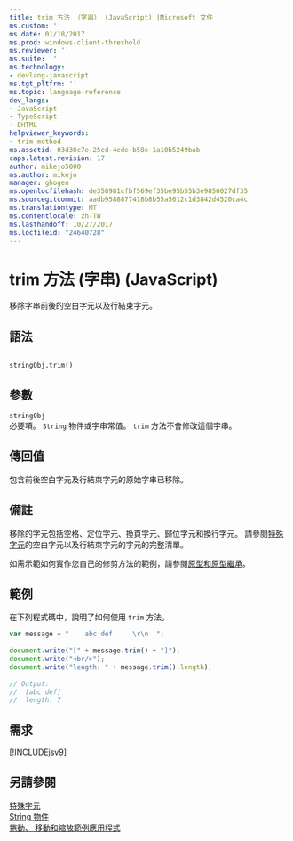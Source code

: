 ```yaml
---
title: trim 方法 （字串） (JavaScript) |Microsoft 文件
ms.custom: ''
ms.date: 01/18/2017
ms.prod: windows-client-threshold
ms.reviewer: ''
ms.suite: ''
ms.technology:
- devlang-javascript
ms.tgt_pltfrm: ''
ms.topic: language-reference
dev_langs:
- JavaScript
- TypeScript
- DHTML
helpviewer_keywords:
- trim method
ms.assetid: 03d38c7e-25cd-4ede-b58e-1a10b5249bab
caps.latest.revision: 17
author: mikejo5000
ms.author: mikejo
manager: ghogen
ms.openlocfilehash: de358981cfbf569ef35be95b55b3e9856027df35
ms.sourcegitcommit: aadb9588877418b8b55a5612c1d3842d4520ca4c
ms.translationtype: MT
ms.contentlocale: zh-TW
ms.lasthandoff: 10/27/2017
ms.locfileid: "24640728"
---
```

# <a name="trim-method-string-javascript"></a>trim 方法 (字串) (JavaScript)
移除字串前後的空白字元以及行結束字元。  
  
## <a name="syntax"></a>語法  
  
```  
  
stringObj.trim()  
```  
  
## <a name="parameters"></a>參數  
 `stringObj`  
 必要項。 `String` 物件或字串常值。 `trim` 方法不會修改這個字串。  
  
## <a name="return-value"></a>傳回值  
 包含前後空白字元及行結束字元的原始字串已移除。  
  
## <a name="remarks"></a>備註  
 移除的字元包括空格、定位字元、換頁字元、歸位字元和換行字元。 請參閱[特殊字元](../../javascript/advanced/special-characters-javascript.md)的空白字元以及行結束字元的字元的完整清單。  
  
 如需示範如何實作您自己的修剪方法的範例，請參閱[原型和原型繼承](../../javascript/advanced/prototypes-and-prototype-inheritance.md)。  
  
## <a name="example"></a>範例  
 在下列程式碼中，說明了如何使用 `trim` 方法。  
  
```JavaScript  
var message = "    abc def     \r\n  ";  
  
document.write("[" + message.trim() + "]");  
document.write("<br/>");  
document.write("length: " + message.trim().length);  
  
// Output:  
//  [abc def]  
//  length: 7  
```  
  
## <a name="requirements"></a>需求  
 [!INCLUDE[jsv9](../../javascript/includes/jsv9-md.md)]  
  
## <a name="see-also"></a>另請參閱  
 [特殊字元](../../javascript/advanced/special-characters-javascript.md)   
 [String 物件](../../javascript/reference/string-object-javascript.md)   
 [捲動、 移動和縮放範例應用程式](http://code.msdn.microsoft.com/ie/Scrolling-panning-and-6834aaf9)